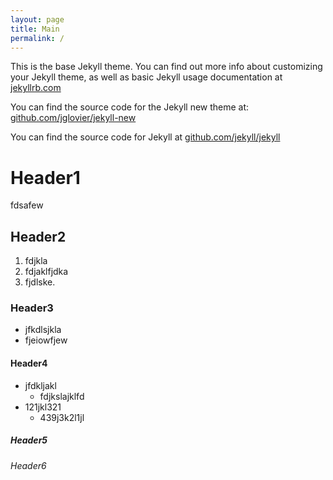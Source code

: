 ```yaml
---
layout: page
title: Main
permalink: /
---
```


This is the base Jekyll theme. You can find out more info about customizing your Jekyll theme, as well as basic Jekyll usage documentation at [jekyllrb.com](http://jekyllrb.com/)

You can find the source code for the Jekyll new theme at: [github.com/jglovier/jekyll-new](https://github.com/jglovier/jekyll-new)

You can find the source code for Jekyll at [github.com/jekyll/jekyll](https://github.com/jekyll/jekyll)

# Header1
fdsafew
## Header2
1. fdjkla
2. fdjaklfjdka
3. fjdlske.


### Header3
+ jfkdlsjkla
+ fjeiowfjew
#### Header4
+ jfdkljakl
  + fdjkslajklfd
+ 121jkl321
  + 439j3k2l1jl
##### Header5
###### Header6


